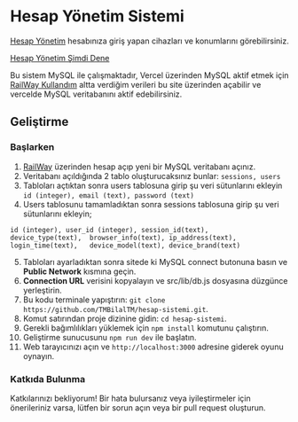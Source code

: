# Hesap Yönetim Sistemi

[Hesap Yönetim](https://auth-bilaltm.vercel.app) hesabınıza giriş yapan cihazları ve konumlarını görebilirsiniz.

[Hesap Yönetim Şimdi Dene](https://auth-bilaltm.vercel.app)


Bu sistem MySQL ile çalışmaktadır, Vercel üzerinden MySQL aktif etmek için [RailWay Kullandım](https://railway.app) altta verdiğim verileri bu site üzerinden açabilir ve vercelde MySQL veritabanını aktif edebilirsiniz.

## Geliştirme
### Başlarken
1. [RailWay](https://railway.app) üzerinden hesap açıp yeni bir MySQL veritabanı açınız.
2. Veritabanı açıldığında 2 tablo oluşturucaksınız bunlar:  `sessions, users`
3. Tabloları açtıktan sonra users tablosuna girip şu veri sütunlarını ekleyin  `id (integer), email (text), password (text)`
4. Users tablosunu tamamladıktan sonra sessions tablosuna girip şu veri sütunlarını ekleyin;

  `id (integer), user_id (integer), session_id(text),	device_type(text),	browser_info(text),	ip_address(text),	login_time(text),	device_model(text),	device_brand(text)`

5. Tabloları ayarladıktan sonra sitede ki MySQL connect butonuna basın ve **Public Network** kısmına geçin.
6. **Connection URL** verisini kopyalayın ve src/lib/db.js dosyasına düzgünce yerleştirin.
7. Bu kodu terminale yapıştırın: `git clone https://github.com/TMBilalTM/hesap-sistemi.git`.
8. Komut satırından proje dizinine gidin: `cd hesap-sistemi`.
9. Gerekli bağımlılıkları yüklemek için `npm install` komutunu çalıştırın.
10. Geliştirme sunucusunu `npm run dev` ile başlatın.
11. Web tarayıcınızı açın ve `http://localhost:3000` adresine giderek oyunu oynayın.

### Katkıda Bulunma

Katkılarınızı bekliyorum! Bir hata bulursanız veya iyileştirmeler için önerileriniz varsa, lütfen bir sorun açın veya bir pull request oluşturun.
